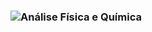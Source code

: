 
<!-- README.md is generated from README.Rmd. Please edit that file -->

### ![Análise Física e Química](%22https://arpanosso.github.io/Chris_Zigomar/Docs/anova-fq.html%22)
